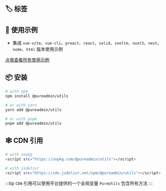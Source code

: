 <script setup>
import describe from './describe.vue'
import tags from './tags.vue'
</script>

<ClientOnly>
  <describe /> 
  <wordcloud/>
</ClientOnly>

## 🏷️ 标签

<ClientOnly>
  <tags :className="'type-it1'" :values="['支持Vue3']" />
  <tags :className="'type-it2'" :tagNameList="['浏览器']" :values="['支持任意运行在浏览器的JS语言']" :speed="100" />
  <tags :className="'type-it3'" :tagNameList="['Node']" :values="['支持NodeJs']" />
</ClientOnly>

## 🦄 使用示例

- 集成 `vue-vite`、`vue-cli`、`preact`、`react`、`solid`、`svelte`、`nuxt3`、`next`、`node`、`html` 版本使用示例

[点我查看所有使用示例](https://github.com/xiaoxian521/pure-admin-utils-docs/tree/main/playgrounds)

## 📦 安装

```bash
# with npm
npm install @pureadmin/utils

# or with yarn
yarn add @pureadmin/utils

# or with pnpm
pnpm add @pureadmin/utils
```

## 🕸️ CDN 引用

```bash
# with unpkg
<script src="https://unpkg.com/@pureadmin/utils"></script>

# with jsdelivr
<script src="https://cdn.jsdelivr.net/npm/@pureadmin/utils"></script>
```

:::tip
`CDN` 引用可以使用平台提供的一个全局变量 `PureUtils` 包含所有方法
:::
